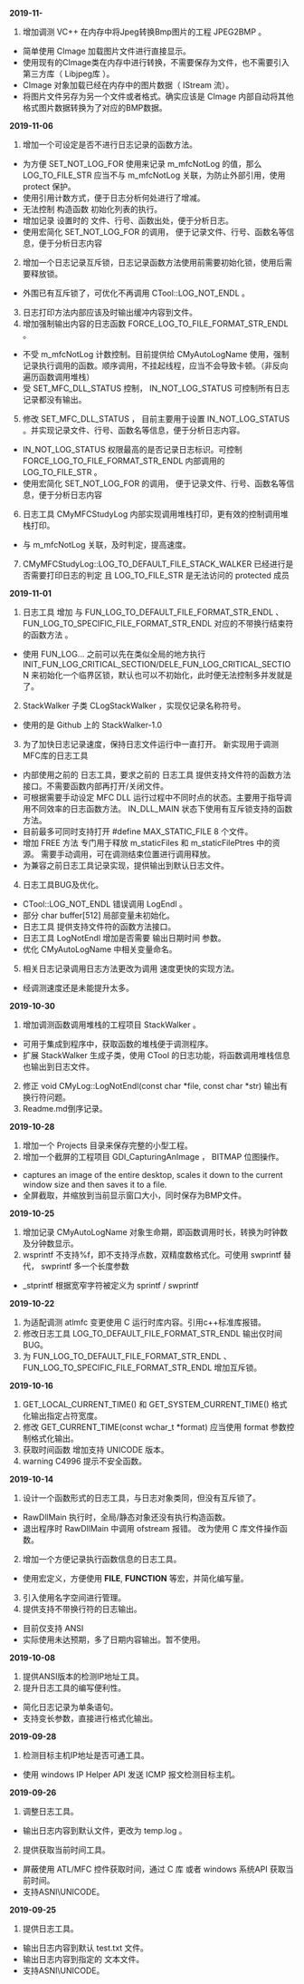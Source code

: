 **2019-11-**

1. 增加调测 VC++ 在内存中将Jpeg转换Bmp图片的工程 JPEG2BMP 。
- 简单使用 CImage 加载图片文件进行直接显示。
- 使用现有的CImage类在内存中进行转换，不需要保存为文件，也不需要引入第三方库（ Libjpeg库 ）。
- CImage 对象加载已经在内存中的图片数据（ IStream 流）。
- 将图片文件另存为另一个文件或者格式。确实应该是 CImage 内部自动将其他格式图片数据转换为了对应的BMP数据。


**2019-11-06**

1. 增加一个可设定是否不进行日志记录的函数方法。
- 为方便 SET_NOT_LOG_FOR 使用来记录 m_mfcNotLog 的值，那么 LOG_TO_FILE_STR 应当不与 m_mfcNotLog 关联，为防止外部引用，使用 protect 保护。
- 使用引用计数方式，便于日志分析何处进行了增减。
- 无法控制 构造函数 初始化列表的执行。
- 增加记录 设置时的 文件、行号、函数出处，便于分析日志。
- 使用宏简化 SET_NOT_LOG_FOR 的调用， 便于记录文件、行号、函数名等信息，便于分析日志内容
2. 增加一个日志记录互斥锁，日志记录函数方法使用前需要初始化锁，使用后需要释放锁。
-  外围已有互斥锁了，可优化不再调用 CTool::LOG_NOT_ENDL 。
3. 日志打印方法内部应该及时输出缓冲内容到文件。
4. 增加强制输出内容的日志函数 FORCE_LOG_TO_FILE_FORMAT_STR_ENDL 。
- 不受 m_mfcNotLog 计数控制。目前提供给 CMyAutoLogName 使用，强制记录执行调用的函数。顺序调用，不挂起线程，应当不会导致卡顿。（非反向遍历函数调用堆栈）
- 受 SET_MFC_DLL_STATUS 控制， IN_NOT_LOG_STATUS 可控制所有日志记录都没有输出。
5. 修改 SET_MFC_DLL_STATUS ， 目前主要用于设置 IN_NOT_LOG_STATUS 。并实现记录文件、行号、函数名等信息，便于分析日志内容。
- IN_NOT_LOG_STATUS 权限最高的是否记录日志标识。可控制 FORCE_LOG_TO_FILE_FORMAT_STR_ENDL 内部调用的 LOG_TO_FILE_STR 。
- 使用宏简化 SET_NOT_LOG_FOR 的调用， 便于记录文件、行号、函数名等信息，便于分析日志内容
6. 日志工具 CMyMFCStudyLog 内部实现调用堆栈打印，更有效的控制调用堆栈打印。
- 与 m_mfcNotLog 关联，及时判定，提高速度。
7. CMyMFCStudyLog::LOG_TO_DEFAULT_FILE_STACK_WALKER 已经进行是否需要打印日志的判定  且 LOG_TO_FILE_STR 是无法访问的 protected 成员


**2019-11-01**

1. 日志工具 增加 与 FUN_LOG_TO_DEFAULT_FILE_FORMAT_STR_ENDL 、 FUN_LOG_TO_SPECIFIC_FILE_FORMAT_STR_ENDL 对应的不带换行结束符的函数方法 。
- 使用 FUN_LOG... 之前可以先在类似全局的地方执行 INIT_FUN_LOG_CRITICAL_SECTION/DELE_FUN_LOG_CRITICAL_SECTION 来初始化一个临界区锁，默认也可以不初始化，此时便无法控制多并发就是了。
2. StackWalker 子类 CLogStackWalker ，实现仅记录名称符号。
- 使用的是 Github 上的 StackWalker-1.0 
3. 为了加快日志记录速度，保持日志文件运行中一直打开。 新实现用于调测MFC库的日志工具
- 内部使用之前的 日志工具，要求之前的 日志工具 提供支持文件符的函数方法接口。不需要函数内部再打开/关闭文件。
- 可根据需要手动设定 MFC DLL 运行过程中不同时点的状态。主要用于指导调用不同效率的日志函数方法。 IN_DLL_MAIN 状态下使用有互斥锁支持的函数方法。
- 目前最多可同时支持打开 #define MAX_STATIC_FILE 8 个文件。
- 增加 FREE 方法 专门用于释放 m_staticFiles 和 m_staticFilePtres 中的资源。 需要手动调用，可在调测结束位置进行调用释放。
- 为兼容之前日志工具记录实现，提供输出到默认日志文件。
4. 日志工具BUG及优化。
- CTool::LOG_NOT_ENDL 错误调用 LogEndl 。
- 部分 char buffer[512] 局部变量未初始化。
- 日志工具 提供支持文件符的函数方法接口。
- 日志工具 LogNotEndl 增加是否需要 输出日期时间 参数。
- 优化 CMyAutoLogName 中相关变量命名。
5. 相关日志记录调用日志方法更改为调用 速度更快的实现方法。
- 经调测速度还是未能提升太多。



**2019-10-30**

1. 增加调测函数调用堆栈的工程项目 StackWalker 。
- 可用于集成到程序中，获取函数的堆栈便于调测程序。
- 扩展 StackWalker 生成子类，使用 CTool 的日志功能，将函数调用堆栈信息也输出到日志文件。
2. 修正 void CMyLog::LogNotEndl(const char *file, const char *str) 输出有换行符问题。
3. Readme.md倒序记录。



**2019-10-28**

1. 增加一个 Projects 目录来保存完整的小型工程。
2. 增加一个截屏的工程项目 GDI_CapturingAnImage ， BITMAP 位图操作。
- captures an image of the entire desktop, scales it down to the current window size and then saves it to a file.
- 全屏截取，并缩放到当前显示窗口大小，同时保存为BMP文件。



**2019-10-25**

1. 增加记录 CMyAutoLogName 对象生命期，即函数调用时长，转换为时钟数及分钟数显示。
2. wsprintf 不支持%f，即不支持浮点数，双精度数格式化。可使用 swprintf 替代， swprintf 多一个长度参数
- _stprintf 根据宽窄字符被定义为  sprintf / swprintf 



**2019-10-22**

1. 为适配调测 atlmfc 变更使用 C 运行时库内容。引用c++标准库报错。
2. 修改日志工具 LOG_TO_DEFAULT_FILE_FORMAT_STR_ENDL 输出仅时间BUG。
3. 为 FUN_LOG_TO_DEFAULT_FILE_FORMAT_STR_ENDL 、 FUN_LOG_TO_SPECIFIC_FILE_FORMAT_STR_ENDL 增加互斥锁。



**2019-10-16**

1. GET_LOCAL_CURRENT_TIME() 和 GET_SYSTEM_CURRENT_TIME() 格式化输出指定占符宽度。
2. 修改 GET_CURRENT_TIME(const wchar_t *format) 应当使用 format 参数控制格式化输出。
3. 获取时间函数 增加支持 UNICODE 版本。
4.  warning C4996 提示不安全函数。



**2019-10-14**

1. 设计一个函数形式的日志工具，与日志对象类同，但没有互斥锁了。
- RawDllMain 执行时，全局/静态对象还没有执行构造函数。
- 退出程序时 RawDllMain 中调用 ofstream 报错。 改为使用 C 库文件操作函数。
2. 增加一个方便记录执行函数信息的日志工具。 
- 使用宏定义，方便使用 __FILE__, __FUNCTION__ 等宏，并简化编写量。
3. 引入使用名字空间进行管理。
4. 提供支持不带换行符的日志输出。 
- 目前仅支持 ANSI
- 实际使用未达预期，多了日期内容输出。暂不使用。



**2019-10-08**

1. 提供ANSI版本的检测IP地址工具。
2. 提升日志工具的编写便利性。
- 简化日志记录为单条语句。
- 支持变长参数，直接进行格式化输出。



**2019-09-28**

1. 检测目标主机IP地址是否可通工具。
- 使用 windows IP Helper API 发送 ICMP 报文检测目标主机。



**2019-09-26**

1. 调整日志工具。
- 输出日志内容到默认文件，更改为 temp.log 。

2. 提供获取当前时间工具。
- 屏蔽使用 ATL/MFC 控件获取时间，通过 C 库 或者 windows 系统API 获取当前时间。
- 支持ASNI\UNICODE。



**2019-09-25**

1. 提供日志工具。
- 输出日志内容到默认 test.txt 文件。
- 输出日志内容到指定的 文本文件。
- 支持ASNI\UNICODE。







